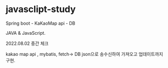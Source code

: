 # javasclipt-study

Spring boot - KaKaoMap api - DB

JAVA & JavaScript.

2022.08.02 중간 체크

kakao map api , mybatis, fetch-> DB json으로 송수신하여 가져오고 업데이트까지 구현.
